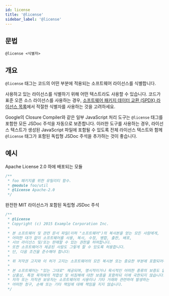 ```yaml
---
id: license
title: '@license'
sidebar_label: '@license'
---
```


## 문법

`@license <식별자>`

## 개요

`@license` 태그는 코드의 어떤 부분에 적용되는 소프트웨어 라이선스를 식별합니다.

사용하고 있는 라이선스를 식별하기 위해 어떤 텍스트라도 사용할 수 있습니다. 코드가 표준 오픈 소스 라이선스를 사용하는 경우, [소프트웨어 패키지 데이터 교환 (SPDX) 라이선스 목록](https://spdx.org/licenses/)에서 적절한 식별자를 사용하는 것을 고려하세요.

Google의 Closure Compiler와 같은 일부 JavaScript 처리 도구는 `@license` 태그를 포함한 모든 JSDoc 주석을 자동으로 보존합니다. 이러한 도구를 사용하는 경우, 라이선스 텍스트가 생성된 JavaScript 파일에 포함될 수 있도록 전체 라이선스 텍스트와 함께 `@license` 태그가 포함된 독립형 JSDoc 주석을 추가하는 것이 좋습니다.

## 예시

Apache License 2.0 하에 배포되는 모듈

```js
/**
 * foo 패키지를 위한 유틸리티 함수.
 * @module foo/util
 * @license Apache-2.0
 */
```

완전한 MIT 라이선스가 포함된 독립형 JSDoc 주석

```js
/**
 * @license
 * Copyright (c) 2015 Example Corporation Inc.
 *
 * 본 소프트웨어 및 관련 문서 파일(이하 "소프트웨어")의 복사본을 얻는 모든 사람에게,
 * 어떠한 대가 없이 소프트웨어를 사용, 복사, 수정, 병합, 출판, 배포, 
 * 서브 라이선스 및/또는 판매할 수 있는 권한을 허여합니다. 
 * 또한 소프트웨어가 제공된 사람도 그렇게 할 수 있도록 허용합니다. 
 * 단, 다음 조건을 준수해야 합니다:
 *
 * 위 저작권 고지와 이 허가 고지는 소프트웨어의 모든 복사본 또는 중요한 부분에 포함되어야 합니다.
 *
 * 본 소프트웨어는 "있는 그대로" 제공되며, 명시적이거나 묵시적인 어떠한 종류의 보증도 없으며,
 * 상품성, 특정 목적에의 적합성 및 비침해에 대한 보증을 포함하되 이에 국한되지 않습니다.
 * 저자 또는 저작권 보유자는 소프트웨어의 사용이나 기타 거래와 관련하여 발생하는
 * 어떠한 청구, 손해 또는 기타 책임에 대해 책임을 지지 않습니다.
 */
```